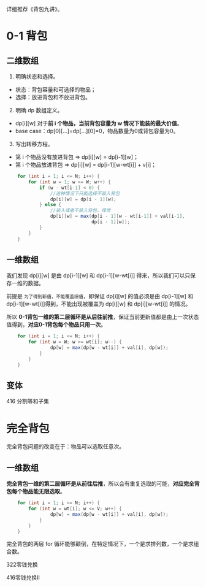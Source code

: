 详细推荐《背包九讲》。

# 0-1 背包
## 二维数组
1. 明确状态和选择。
- 状态：背包容量和可选择的物品；
- 选择：放进背包和不放进背包。
2. 明确 dp 数组定义。
- dp[i][w] 对于**前 i 个物品，当前背包容量为 w 情况下能装的最大价值**。
- base case：dp[0][...]=dp[...][0]=0，物品数量为0或背包容量为0。
3. 写出转移方程。
- 第 i 个物品没有放进背包 => dp[i][w] = dp[i-1][w]；
- 第 i 个物品放进背包 => dp[i][w] = dp[i-1][w-wt[i]] + v[i]；

```java
    for (int i = 1; i <= N; i++) {
        for (int w = 1; w <= W; w++) {
            if (w - wt[i-1] < 0) {
                //这种情况下只能选择不装入背包
                dp[i][w] = dp[i - 1][w];
            } else {
                //装入或者不装入背包，择优
                dp[i][w] = max(dp[i - 1][w - wt[i-1]] + val[i-1], 
                               dp[i - 1][w]);
            }
        }
    }
```

## 一维数组
我们发现 dp[i][w] 是由 dp[i-1][w] 和 dp[i-1][w-wt[i]] 得来，所以我们可以只保存一维的数据。

前提是 `为了得到新值，不能覆盖旧值`，即保证 dp[i][w] 的值必须是由 dp[i-1][w] 和 dp[i-1][w-wt[i]]得到，不能出现被覆盖为 dp[i][w] 和 dp[i][w-wt[i]] 的情况。

所以 **0-1背包一维的第二层循环是从后往前推**，保证当前更新值都是由上一次状态值得到，**对应0-1背包每个物品只用一次**。


```java
    for (int i = 1; i <= N; i++) {
        for (int w = W; w >= wt[i]; w--) {
                dp[w] = max(dp[w - wt[i]] + val[i], dp[w]);
            }
        }
    }
```

## 变体

416 分割等和子集


# 完全背包
完全背包问题的改变在于：物品可以选取任意次。


## 一维数组

**完全背包一维的第二层循环是从前往后推**，所以会有重复选取的可能，**对应完全背包每个物品能无限选取**。


```java
    for (int i = 1; i <= N; i++) {
        for (int w = wt[i]; w <= V; w++) {
                dp[w] = max(dp[w - wt[i]] + val[i], dp[w]);
            }
        }
    }
```

完全背包的两层 for 循环能够颠倒，在特定情况下，一个是求排列数，一个是求组合数。

322零钱兑换

416零钱兑换II

